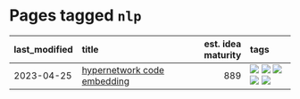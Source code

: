 # Pages tagged `nlp`

|last_modified|title|est. idea maturity|tags
|:---|:---|---:|:---|
|2023-04-25|[hypernetwork code embedding](../hypernetwork_embedding_for_code.md)|889|[![](https://img.shields.io/badge/tag-embeddings-8a140)](../tags/embeddings.md) [![](https://img.shields.io/badge/tag-llm-83cbca)](../tags/llm.md) [![](https://img.shields.io/badge/tag-machinelearning-e33481)](../tags/machinelearning.md) [![](https://img.shields.io/badge/tag-models-b59164)](../tags/models.md) [![](https://img.shields.io/badge/tag-nlp-2b1224)](../tags/nlp.md)|